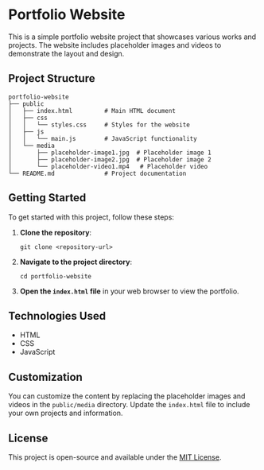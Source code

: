 # Portfolio Website

This is a simple portfolio website project that showcases various works and projects. The website includes placeholder images and videos to demonstrate the layout and design.

## Project Structure

```
portfolio-website
├── public
│   ├── index.html         # Main HTML document
│   ├── css
│   │   └── styles.css     # Styles for the website
│   ├── js
│   │   └── main.js        # JavaScript functionality
│   └── media
│       ├── placeholder-image1.jpg  # Placeholder image 1
│       ├── placeholder-image2.jpg  # Placeholder image 2
│       └── placeholder-video1.mp4   # Placeholder video
└── README.md              # Project documentation
```

## Getting Started

To get started with this project, follow these steps:

1. **Clone the repository**:
   ```
   git clone <repository-url>
   ```

2. **Navigate to the project directory**:
   ```
   cd portfolio-website
   ```

3. **Open the `index.html` file** in your web browser to view the portfolio.

## Technologies Used

- HTML
- CSS
- JavaScript

## Customization

You can customize the content by replacing the placeholder images and videos in the `public/media` directory. Update the `index.html` file to include your own projects and information.

## License

This project is open-source and available under the [MIT License](LICENSE).